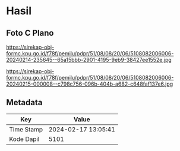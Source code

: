 # Hasil

## Foto C Plano

https://sirekap-obj-formc.kpu.go.id/f78f/pemilu/pdpr/51/08/08/20/06/5108082006006-20240214-235645--65a15bbb-2901-4195-9eb9-38427ee1552e.jpg

https://sirekap-obj-formc.kpu.go.id/f78f/pemilu/pdpr/51/08/08/20/06/5108082006006-20240215-000008--c798c756-096b-404b-a682-c648faf137e6.jpg


## Metadata

| Key        | Value               |
| ---------- | ------------------- |
| Time Stamp | 2024-02-17 13:05:41 |
| Kode Dapil | 5101                |



